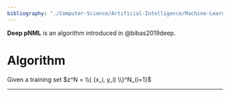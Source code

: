 ```yaml
---
bibliography: "./Computer-Science/Artificial-Intelligence/Machine-Learning/papers.bib"
---
```


**Deep pNML** is an algorithm introduced in @bibas2019deep. 

# Algorithm

Given a training set $z^N = \\{ (x_i, y_i) \\}^N_{i=1}$

---